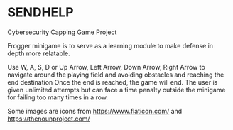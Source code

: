 # SENDHELP
Cybersecurity Capping Game Project

Frogger minigame is to serve as a learning module to make defense in depth more relatable.

Use W, A, S, D or Up Arrow, Left Arrow, Down Arrow, Right Arrow to navigate around the playing field and avoiding obstacles and reaching the end destination
Once the end is reached, the game will end.
The user is given unlimited attempts but can face a time penalty outside the minigame for failing too many times in a row.

Some images are icons from https://www.flaticon.com/ and https://thenounproject.com/
